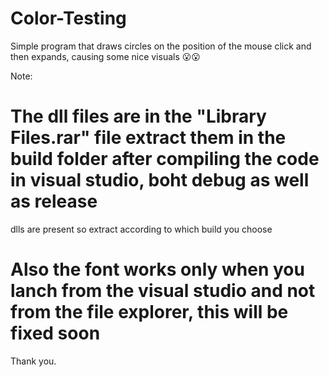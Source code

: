 # Color-Testing
Simple program that draws circles on the position of the mouse click and then expands, causing some nice visuals 😮😮

Note:
  # The dll files are in the "Library Files.rar" file extract them in the build folder after compiling the code in visual studio, boht debug as well as release
  dlls are present so extract according to which build you choose
  
  # Also the font works only when you lanch from the visual studio and not from the file explorer, this will be fixed soon
 
 Thank you.
